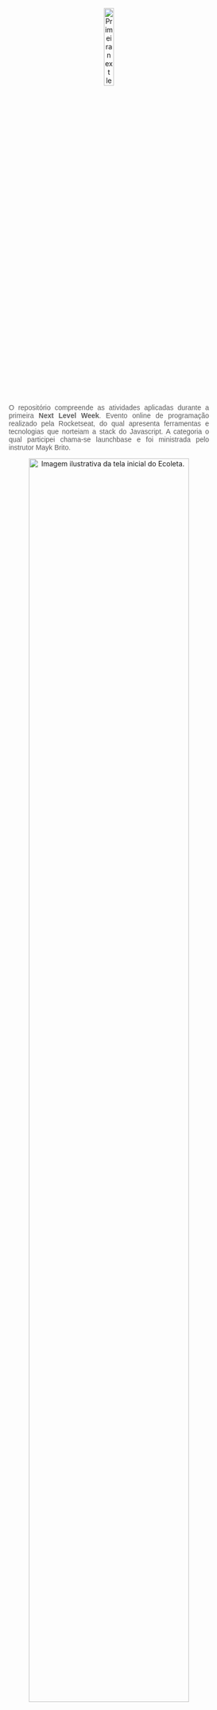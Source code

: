 <p align="center">
   <img width="20%" src="https://user-images.githubusercontent.com/16653840/89963795-f5d92600-dc1e-11ea-8185-616bb52833a1.png" alt="Primeira next level week">
</p>

<p style="
   color: #5c5c5c;
   font-family: sans-serif;
   text-align: justify;
   text-justify: inter-word;
   width:80%;
   margin-left:10%">
      O repositório compreende as atividades 
      aplicadas durante a primeira <strong>Next Level Week</strong>. 
      Evento online de programação realizado pela 
      Rocketseat, do qual apresenta ferramentas e 
      tecnologias que norteiam a stack do Javascript. 
      A categoria o qual participei chama-se 
      launchbase e foi ministrada pelo instrutor 
      Mayk Brito.
</p>

<p align="center" >
   <img style="
   border-radius: 3% / 6%;" 
   width="80%" 
   src="https://user-images.githubusercontent.com/16653840/89935663-e7701780-dbe8-11ea-9907-f410897ac1b8.png" alt="Imagem ilustrativa da tela inicial do Ecoleta.">
</p>

<p style="
   color: #5c5c5c;
   font-family: sans-serif;
   font-size: 1rem;
   text-align: center;
   margin-top:-23px"> 
   <strong>Tela inicial do Ecoleta</strong>
</p>

<h1></h1>

<p style="
   color: #5c5c5c;
   font-family: sans-serif;
   text-align: justify;
   text-justify: inter-word;
   width:80%;
   margin-left:10%">
   O projeto ♻️ <strong style="color:#322153;" >Ecoleta</strong> consiste numa proposta de marketplace direcionado a instituições que lidem com a coleta e processamento de resíduos recicláveis, e indivíduos que desejam realizar o correto descarte de materiais utilizados por tais empresas.</p>

<p align="center">
  <a aria-label="Node" href="https://github.com/nodejs/node/blob/master/doc/changelogs/CHANGELOG_V12.md#12.18.3">
    <img src="https://img.shields.io/badge/node.js@lts-12.18.3-informational?logo=Node.JS"></img>
  </a>
</p>

<p align="center" >
   <img style="
   border-radius: 3% / 6%;" 
   width="80%" 
   src="https://user-images.githubusercontent.com/16653840/90078884-a9ecb680-dcdc-11ea-81c3-3f7412969825.GIF" alt="Tela inicial do Ecoleta.">
</p>
<p style="
   color: #5c5c5c;
   font-family: sans-serif;
   font-size: 1rem;
   text-align: center;
   margin-top:-23px"> 
   <strong>Buscar pontos de coleta</strong>
</p>

<p align="center" >
   <img style="
   filter: invert(100%);
   border-radius: 3% / 6%;" 
   width="80%" 
   src="https://user-images.githubusercontent.com/16653840/90080644-85dfa400-dce1-11ea-945c-412947c37a21.GIF" alt="Tela inicial do Ecoleta.">
</p>
<p style="
   color: #5c5c5c;
   font-family: sans-serif;
   font-size: 1rem;
   text-align: center;
   margin-top:-23px"> 
   <strong>Cadastrar pontos de coleta</strong>
</p>

<h2 style="
   color: #5c5c5c;
   font-family: sans-serif;
   text-align: justify;
   text-justify: inter-word;
   width:80%;
   margin-left:10%">🖥 Execução do projeto</h2>

<ul style="
   color: #5c5c5c;
   font-family: sans-serif;
   text-align: justify;
   text-justify: inter-word;
   list-style-type: none;
   width:82%;
   margin-left:8%">

   <li style="margin-bottom: 10px;">⬇️ <p style="margin-top:-26px;
   margin-left: 35px"> Faça o download do projeto, e guarde o diretório "nlw" em local fácil de achar no seu computador.</p></li>

   <li style="margin-bottom: 10px;">▶️ 
   <p style="margin-top:-26px;
   margin-left: 35px"> Para executar o projeto, abra o diretório "nlw" com o terminal e execute o comando: <code>npm run start</code></p></li>

   <li style="margin-bottom: 10px;">👩‍💻 
   <p style="margin-top:-26px;
   margin-left: 35px"> Abra o seu navegador, e digite a URL <code>localhost:3000</code> na barra de endereços.</p></li>
</ul>

```sh
npm run start
```

<p>Digite no navegador "localhost:3000"</p>

```url
localhost:3000
```
